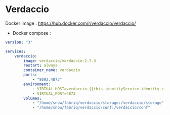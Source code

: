 Verdaccio
===================

Docker image : https://hub.docker.com/r/verdaccio/verdaccio/ 

* Docker compose :

```yml
version: "3"

services:
    verdaccio:
        image: verdaccio/verdaccio:2.7.3
        restart: always
        container_name: verdaccio
        ports:
            - "8092:4873"
        environment:
            - VIRTUAL_HOST=verdaccio.{{this.identityService.identity.ciDomain}}
            - VIRTUAL_PORT=4873
        volumes:
            - "/home/snow/fabriq/verdaccio/storage:/verdaccio/storage"
            - "/home/snow/fabriq/verdaccio/conf:/verdaccio/conf"
```